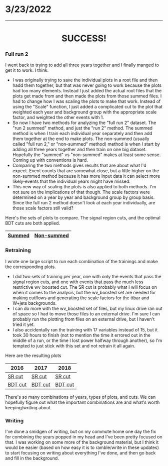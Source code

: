 # 3/23/2022
---

# <div style="text-align: center;">SUCCESS!</div>
### Full run 2
I went back to trying to add all three years together and I finally manged to get it to work. I think. 
- I was originally trying to save the individual plots in a root file and then hadd them together, but that was never going to work because the plots had too many elements. Instead I just added the actual root files that the plots get made from and then made the plots from those summed files. I had to change how I was scaling the plots to make that work. Instead of using the "Scale" function, I just added a complicated cut to the plot that weighted each year and background group with the appropriate scale factor, and weighted the other events with 1.
- So now I have two methods for analyzing the "full run 2" dataset. The "run 2 summed" method, and just the "run 2" method. The summed method is when I train each individual year separately and then add them together at the end to make plots. The non-summed (usually called "full run 2," or "non-summed" method) method is when I start by adding all three years together and then train on one big dataset. Hopefully the "summed" vs "non-summed" makes at least some sense. Coming up with conventions is hard.
- Comparing the two methods gives results that are about what I'd expect. Event counts that are somewhat close, but a little higher on the non-summed method because it has more input data it can select more likely-events that the individual years might have missed.
- This new way of scaling the plots is also applied to both methods. I'm not sure on the implications of that though. The scale factors were determined on a year by year and background group by group basis. Since the full run 2 method doesn't look at each year individually, are those scale factors still valid?

Here's the sets of plots to compare. The signal region cuts, and the optimal BDT cuts are both applied.

| [Summed](img/3-23-22/Run2_Summed_BDT_20-14.pdf) | [Non-summed](img/3-23-22/Run2_wv_SR_BDT_20-8.pdf) |
|---|---|

### Retraining
I wrote one large script to run each combination of the trainings and make the corresponding plots.
- I did two sets of training per year, one with only the events that pass the signal region cuts, and one with events that pass the much less restrictive wv_boosted cut. The SR cut is probably what I will focus on when it comes to the analysis, but the wv_boosted set are needed for making cutflows and generating the scale factors for the ttbar and W+jets backgrounds.
- I can do more with the wv_boosted set of files, but my linux drive ran out of space so I had to move those files to an external drive. I'm sure I can probably run the plotting from files on an external drive, but I haven't tried it yet.
- I also accidentally ran the training with 17 variables instead of 15, but it took 30 hours to finish (not to mention the time it errored out in the middle of a run, or the time I lost power halfway through another), so I'm tempted to just stick with this set and not retrain it all again.

Here are the resulting plots

| 2016 | 2017 | 2018 |
|------|------|------|
| [SR cut](img/3-23-22/2016_2016_wv_SR_14-59.pdf) | [SR cut](img/3-23-22/2017_2017_wv_SR_21-32.pdf) | [SR cut](img/3-23-22/2018_2018_wv_SR_2-22.pdf) |
| [BDT cut](img/3-23-22/2016_wv_SR_BDT_20-2.pdf) | [BDT cut](img/3-23-22/2017_wv_SR_BDT_20-4.pdf) | [BDT cut](img/3-23-22/2018_wv_SR_BDT_20-6.pdf) |

There's so many combinations of years, types of plots, and cuts. We can hopefully figure out what the important combinations are and what's worth keeping/writing about.

### Writing
I've done a smidgen of writing, but on my commute home one day the fix for combining the years popped in my head and I've been pretty focused on that. I was working on some more of the background material, but I think it would be easier (based on how easy it is to ramble/write in these updates) to start focusing on writing about everything I've done, and then go back and fill in the background. 